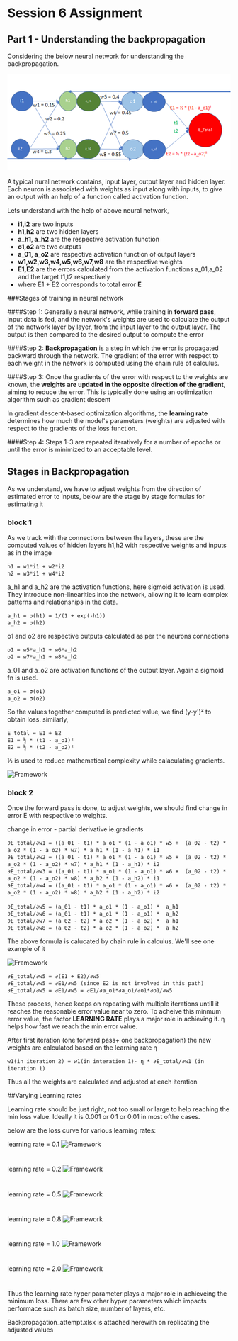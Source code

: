 # Session 6 Assignment

## Part 1 - Understanding the backpropagation

Considering the below neural network for understanding the backpropagation.

![Framework](./imgs/img.png)

A typical nural network contains, input layer, output layer and hidden layer. 
Each neuron is associated with weights as input along with inputs, to give an 
output with an help of a function called activation function.

Lets understand with the help of above neural network,

- **i1,i2** are two inputs
- **h1,h2** are two hidden layers
- **a_h1, a_h2** are the respective activation function
- **o1,o2** are two outputs
- **a_01, a_o2** are respective activation function of output layers
- **w1,w2,w3,w4,w5,w6,w7,w8** are the respective weights
- **E1,E2** are the errors calculated from the activation functions a_01,a_02 and the target t1,t2 respectively
- where E1 + E2 corresponds to total error **E**

###Stages of training in neural network

####Step 1:
Generally a neural network, while training in **forward pass**, input data is fed,
and the network's weights are used to calculate the output of the network layer by layer, 
from the input layer to the output layer. 
The output is then compared to the desired output to compute the error

####Step 2:
**Backpropagation** is a step in which  the error is propagated backward through the network.
The gradient of the error with respect to each weight in the network is computed using the chain rule of calculus.

####Step 3:
Once the gradients of the error with respect to the weights are known, the **weights are updated in the 
opposite direction of the gradient**, aiming to reduce the error. This is typically done using an optimization algorithm 
such as gradient descent

In gradient descent-based optimization algorithms, the **learning rate** determines how much the model's parameters 
(weights) are adjusted with respect to the gradients of the loss function.

####Step 4:
Steps 1-3 are repeated iteratively for a number of epochs or until the error is minimized to an acceptable level.


## Stages in Backpropagation

As we understand, we have to adjust weights from the direction of estimated error to inputs, below are the stage by stage formulas for estimating it

### block 1

As we track with the connections between the layers, these are the computed values of hidden layers h1,h2 with respective weights and inputs as in the image

```
h1 = w1*i1 + w2*i2
h2 = w3*i1 + w4*i2
```
a_h1 and a_h2 are the activation functions, here sigmoid activation is used.
They introduce non-linearities into the network, allowing it to learn complex patterns and relationships in the data.

```
a_h1 = σ(h1) = 1/(1 + exp(-h1))
a_h2 = σ(h2)
```
o1 and o2 are respective outputs calculated as per the neurons connections
```
o1 = w5*a_h1 + w6*a_h2
o2 = w7*a_h1 + w8*a_h2
````
a_01 and a_o2 are activation functions of the output layer. Again a sigmoid fn is used.
```
a_o1 = σ(o1)
a_o2 = σ(o2)
```
So the values together computed is predicted value, we find (y-y')² to obtain loss.
similarly, 
```
E_total = E1 + E2
E1 = ½ * (t1 - a_o1)²
E2 = ½ * (t2 - a_o2)²
```
½ is used to reduce mathematical complexity while calaculating gradients.

![Framework](./imgs/exp.PNG)

### block 2
Once the forward pass is done, to adjust weights, we should find change in error E with respective to weights.

change in error - partial derivative ie.gradients
```
∂E_total/∂w1 = ((a_01 - t1) * a_o1 * (1 - a_o1) * w5 +  (a_02 - t2) * a_o2 * (1 - a_o2) * w7) * a_h1 * (1 - a_h1) * i1
∂E_total/∂w2 = ((a_01 - t1) * a_o1 * (1 - a_o1) * w5 +  (a_02 - t2) * a_o2 * (1 - a_o2) * w7) * a_h1 * (1 - a_h1) * i2
∂E_total/∂w3 = ((a_01 - t1) * a_o1 * (1 - a_o1) * w6 +  (a_02 - t2) * a_o2 * (1 - a_o2) * w8) * a_h2 * (1 - a_h2) * i1
∂E_total/∂w4 = ((a_01 - t1) * a_o1 * (1 - a_o1) * w6 +  (a_02 - t2) * a_o2 * (1 - a_o2) * w8) * a_h2 * (1 - a_h2) * i2

∂E_total/∂w5 = (a_01 - t1) * a_o1 * (1 - a_o1) *  a_h1
∂E_total/∂w6 = (a_01 - t1) * a_o1 * (1 - a_o1) *  a_h2
∂E_total/∂w7 = (a_02 - t2) * a_o2 * (1 - a_o2) *  a_h1
∂E_total/∂w8 = (a_02 - t2) * a_o2 * (1 - a_o2) *  a_h2
```

The above formula is calucated by chain rule in calculus. We'll see one example of it

![Framework](.\imgs\eexp.jpg)

```
∂E_total/∂w5 = ∂(E1 + E2)/∂w5
∂E_total/∂w5 = ∂E1/∂w5 (since E2 is not involved in this path)
∂E_total/∂w5 = ∂E1/∂w5 = ∂E1/∂a_o1*∂a_o1/∂o1*∂o1/∂w5
```

These process, hence keeps on repeating with multiple iterations untill it reaches the reasonable error value near to zero.
To acheive this minmum error value, the factor **LEARNING RATE** plays a major role in achieving it.
η helps how fast we reach the min error value.

After first iteration (one forward pass+ one backpropagation) the new weights are calculated based on the learning rate η 

```
w1(in iteration 2) = w1(in interation 1)- η * ∂E_total/∂w1 (in iteration 1)
```

Thus all the weights are calculated and adjusted at each iteration

##Varying Learning rates

Learning rate should be just right, not too small or large to help reaching the min loss value.
Ideally it is 0.001 or 0.1 or 0.01 in most ofthe cases.

below are the loss curve for various learning rates:

learning rate = 0.1
![Framework](.\imgs\n0point1.png)
#
learning rate = 0.2
![Framework](.\imgs\n0point2.png)
#
learning rate = 0.5
![Framework](.\imgs\n0point5.png)
#
learning rate = 0.8
![Framework](.\imgs\n0point8.png)
#
learning rate = 1.0
![Framework](.\imgs\n1.png)
#
learning rate = 2.0
![Framework](.\imgs\n2.png)
#

Thus the learning rate hyper parameter plays a major role in achieveing the minimum loss. There are few other hyper parameters which impacts performace such as batch size, number of layers, etc.

Backpropagation_attempt.xlsx is attached herewith on replicating the adjusted values